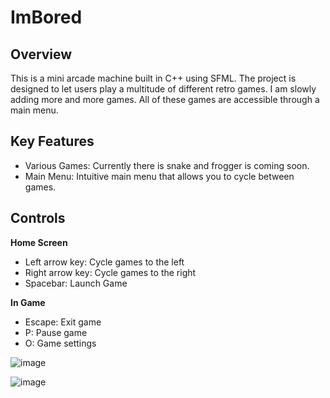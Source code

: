 # ImBored
## Overview
This is a mini arcade machine built in C++ using SFML. The project is designed to let users play a multitude of different retro games. I am slowly adding more and more games. All of these games are accessible through a main menu.

## Key Features
- Various Games: Currently there is snake and frogger is coming soon.
- Main Menu: Intuitive main menu that allows you to cycle between games.

## Controls
**Home Screen**
- Left arrow key: Cycle games to the left
- Right arrow key: Cycle games to the right
- Spacebar: Launch Game

**In Game**
- Escape: Exit game
- P: Pause game
- O: Game settings

![image](https://github.com/user-attachments/assets/908dd530-cb02-4578-867d-45f92686dfb1)

![image](https://github.com/user-attachments/assets/024cb928-02e5-4d37-a587-07d233877337)
